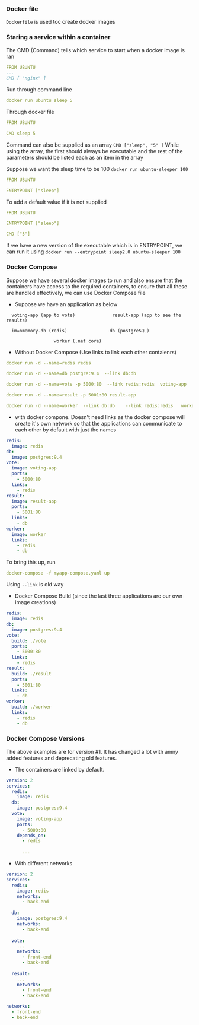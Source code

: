 ### Docker file
``` Dockerfile ``` is used toc create docker images

### Staring a service within a container
The CMD (Command) tells which service to start when a docker image is ran
```yaml
FROM UBUNTU
...
CMD [ "nginx" ]
```

Run through command line
```yaml 
docker run ubuntu sleep 5 
```

Through docker file
```yaml
FROM UBUNTU

CMD sleep 5
```
Command can also be supplied as an array ``` CMD ["sleep", "5" ] ```
While using the array, the first should always be executable and the rest of the parameters should be listed each as an item in the array

Suppose we want the sleep time to be 100 ``` docker run ubuntu-sleeper 100 ```
```yaml
FROM UBUNTU

ENTRYPOINT ["sleep"]
```

To add a default value if it is not supplied
```yaml
FROM UBUNTU

ENTRYPOINT ["sleep"]

CMD ["5"]
```

If we have a new version of the executable which is in ENTRYPOINT, we can run it using ``` docker run --entrypoint sleep2.0 ubuntu-sleeper 100 ```



### Docker Compose
Suppose we have several docker images to run and also ensure that the containers have access to the required containers, to ensure that all these are handled effectively, we can use Docker Compose file

- Suppose we have an application as below
```
  voting-app (app to vote)              result-app (app to see the results)
  
  im=nmemory-db (redis)                db (postgreSQL)
   
                  worker (.net core)

```

- Without Docker Compose (Use links to link each other contaienrs)
```yaml
docker run -d --name=redis redis

docker run -d --name=db postgre:9.4  --link db:db  

docker run -d --name=vote -p 5000:80  --link redis:redis  voting-app

docker run -d --name=result -p 5001:80 result-app

docker run -d --name=worker  --link db:db    --link redis:redis   worker
```

- with docker compone. Doesn't need links as the docker compose will create it's own network so that the applications can communicate to each other by default with just the names
```yaml
redis:
  image: redis
db:
  image: postgres:9.4
vote:
  image: voting-app
  ports:
    - 5000:80
  links:
    - redis
result:
  image: result-app
  ports:
    - 5001:80
  links:
    - db
worker:
  image: worker
  links:
    - redis
    - db
```
To bring this up, run 
```yaml 
docker-compose -f myapp-compose.yaml up 
```

Using ```--link``` is old way

- Docker Compose Build (since the last three applications are our own image creations)
```yaml
redis:
  image: redis
db:
  image: postgres:9.4
vote:
  build: ./vote
  ports:
    - 5000:80
  links:
    - redis
result:
  build: ./result
  ports:
    - 5001:80
  links:
    - db
worker:
  build: ./worker
  links:
    - redis
    - db
```


### Docker Compose Versions
The above examples are for version #1. It has changed a lot with amny added features and deprecating old features.

- The containers are linked by default.
```yaml
version: 2
services:
  redis:
    image: redis
  db:
    image: postgres:9.4
  vote:
    image: voting-app
    ports:
      - 5000:80
    depends_on:
      - redis
      
      ...
```

- With different networks
```yaml
version: 2
services:
  redis:
    image: redis
    networks:
      - back-end
      
  db:
    image: postgres:9.4
    networks:
      - back-end
      
  vote:
    ...
    networks:
      - front-end
      - back-end
    
  result:
    ...
    networks:
      - front-end
      - back-end

networks:
  - front-end
  - back-end
```
